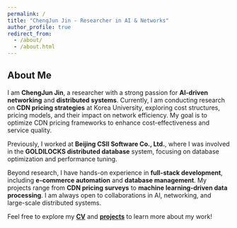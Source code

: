 ```yaml
---
permalink: /
title: "ChengJun Jin - Researcher in AI & Networks"
author_profile: true
redirect_from: 
  - /about/
  - /about.html
---
```


## About Me

I am **ChengJun Jin**, a researcher with a strong passion for **AI-driven networking** and **distributed systems**. Currently, I am conducting research on **CDN pricing strategies** at Korea University, exploring cost structures, pricing models, and their impact on network efficiency. My goal is to optimize CDN pricing frameworks to enhance cost-effectiveness and service quality.

Previously, I worked at **Beijing CSII Software Co., Ltd.**, where I was involved in the **GOLDILOCKS distributed database** system, focusing on database optimization and performance tuning.

Beyond research, I have hands-on experience in **full-stack development**, including **e-commerce automation** and **database management**. My projects range from **CDN pricing surveys** to **machine learning-driven data processing**. I am always open to collaborations in AI, networking, and large-scale distributed systems.

Feel free to explore my **[CV](cv/)** and **[projects](projects/)** to learn more about my work!
